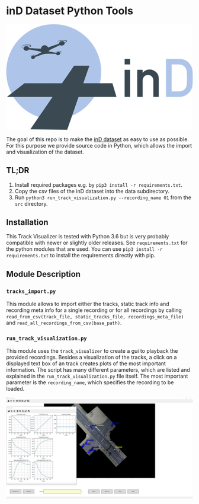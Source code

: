 # inD Dataset Python Tools

<p align="center">
  <img src="doc/logo.png">
</p>

The goal of this repo is to make the [inD dataset](https://www.ind-dataset.com/) as easy to use as possible. For this purpose we provide source code 
in Python, which allows the import and visualization of the dataset. 

## TL;DR
1. Install required packages e.g. by `pip3 install -r requirements.txt`.
2. Copy the csv files of the inD dataset into the data subdirectory.
3. Run `python3 run_track_visualization.py --recording_name 01` from the `src` directory.

## Installation
This Track Visualizer is tested with Python 3.6 but is very probably compatible with newer or slightly older releases.
See `requirements.txt` for the python modules that are used. You can use `pip3 install -r requirements.txt` to install 
the requirements directly with pip. 

## Module Description
### `tracks_import.py`
This module allows to import either the tracks, static track info and recording meta info for a single recording or for 
all recordings by calling `read_from_csv(track_file, static_tracks_file, recordings_meta_file)` 
and `read_all_recordings_from_csv(base_path)`.

### `run_track_visualization.py`
This module uses the `track_visualizer` to create a gui to playback the provided recordings. Besides a visualization of 
the tracks, a click on a displayed text box of an track creates plots of the most important information. The script has 
many different parameters, which are listed and explained in the `run_track_visualization.py` file itself. The most 
important parameter is the `recording_name`, which specifies the recording to be loaded. 

![alt text](doc/screenshot_track_visualization.jpg "Screenshot of track visualization")
